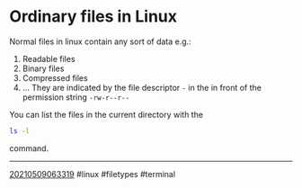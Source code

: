 # Ordinary files in Linux
Normal files in linux contain any sort of data e.g.:
1. Readable files
1. Binary files
1. Compressed files 
1. ...
They are indicated by the file descriptor `-` in the in front of the permission string `-rw-r--r--`

You can list the files in the current directory with the 
```sh
ls -l
```

command.



----
[20210509063319](https://github.com/Miluba/Zettelkasten/blob/0d04c6346387273fff651b920754d77044ab0d9b/20210509063319)
#linux #filetypes #terminal 
